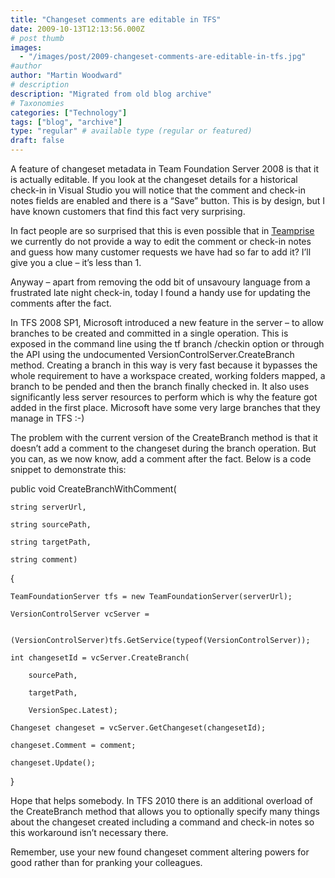 ```yaml
---
title: "Changeset comments are editable in TFS"
date: 2009-10-13T12:13:56.000Z
# post thumb
images:
  - "/images/post/2009-changeset-comments-are-editable-in-tfs.jpg"
#author
author: "Martin Woodward"
# description
description: "Migrated from old blog archive"
# Taxonomies
categories: ["Technology"]
tags: ["blog", "archive"]
type: "regular" # available type (regular or featured)
draft: false
---
```


A feature of changeset metadata in Team Foundation Server 2008 is that it is actually editable.  If you look at the changeset details for a historical check-in in Visual Studio you will notice that the comment and check-in notes fields are enabled and there is a “Save” button. This is by design, but I have known customers that find this fact very surprising.    

In fact people are so surprised that this is even possible that in [Teamprise](http://www.teamprise.com) we currently do not provide a way to edit the comment or check-in notes and guess how many customer requests we have had so far to add it?  I’ll give you a clue – it’s less than 1.  

Anyway – apart from removing the odd bit of unsavoury language from a frustrated late night check-in, today I found a handy use for updating the comments after the fact.  

In TFS 2008 SP1, Microsoft introduced a new feature in the server – to allow branches to be created and committed in a single operation.  This is exposed in the command line using the tf branch /checkin option or through the API using the undocumented VersionControlServer.CreateBranch method.  Creating a branch in this way is very fast because it bypasses the whole requirement to have a workspace created, working folders mapped, a branch to be pended and then the branch finally checked in.  It also uses significantly less server resources to perform which is why the feature got added in the first place.  Microsoft have some very large branches that they manage in TFS :-)  

The problem with the current version of the CreateBranch method is that it doesn’t add a comment to the changeset during the branch operation.  But you can, as we now know, add a comment after the fact.  Below is a code snippet to demonstrate this:     

public void CreateBranchWithComment(        

    string serverUrl,         

    string sourcePath,         

    string targetPath,         

    string comment)        

{       

    TeamFoundationServer tfs = new TeamFoundationServer(serverUrl);        

    VersionControlServer vcServer =         

        (VersionControlServer)tfs.GetService(typeof(VersionControlServer));        

    int changesetId = vcServer.CreateBranch(        

        sourcePath,         

        targetPath,         

        VersionSpec.Latest);        

    Changeset changeset = vcServer.GetChangeset(changesetId);        

    changeset.Comment = comment;        

    changeset.Update();    

}   

Hope that helps somebody.  In TFS 2010 there is an additional overload of the CreateBranch method that allows you to optionally specify many things about the changeset created including a command and check-in notes so this workaround isn’t  necessary there.    

Remember, use your new found changeset comment altering powers for good rather than for pranking your colleagues.